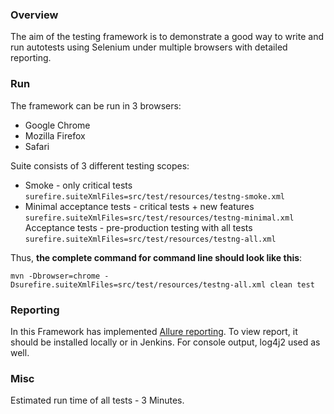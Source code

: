 ### Overview
The aim of the testing framework is to demonstrate a good way to write and run autotests using Selenium under 
multiple browsers with detailed reporting.

### Run
The framework can be run in 3 browsers:
- Google Chrome
- Mozilla Firefox
- Safari

Suite consists of 3 different testing scopes:
- Smoke - only critical tests `surefire.suiteXmlFiles=src/test/resources/testng-smoke.xml`
- Minimal acceptance tests - critical tests + new features `surefire.suiteXmlFiles=src/test/resources/testng-minimal.xml`
Acceptance tests - pre-production testing with all tests `surefire.suiteXmlFiles=src/test/resources/testng-all.xml`

Thus, **the complete command for command line should look like this**:

`mvn -Dbrowser=chrome -Dsurefire.suiteXmlFiles=src/test/resources/testng-all.xml clean test`

### Reporting
In this Framework has implemented  [Allure reporting](https://docs.qameta.io/allure/).
To view report, it should be installed locally or in Jenkins. 
For console output, log4j2 used as well.

### Misc
Estimated run time of all tests - 3 Minutes.



